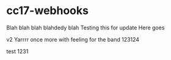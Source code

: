 # cc17-webhooks
Blah blah blah blahdedy blah
Testing this for update
Here goes

v2
Yarrrr
once more with feeling for the band
123124


test 1231

